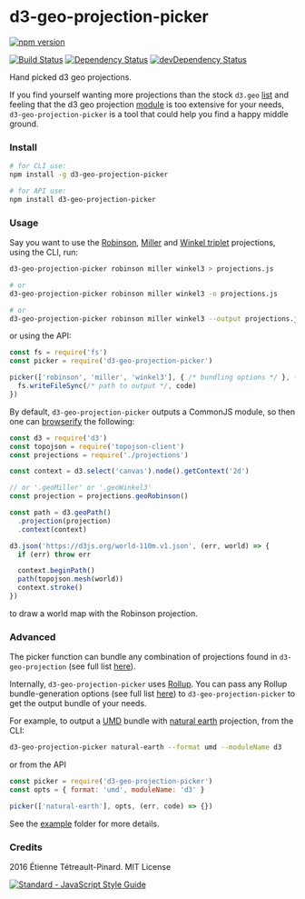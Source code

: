 # d3-geo-projection-picker

[![npm version](https://badge.fury.io/js/d3-geo-projection-picker.svg)](https://badge.fury.io/js/d3-geo-projection-picker)

[![Build Status](https://travis-ci.org/etpinard/d3-geo-projection-picker.svg?branch=master)](https://travis-ci.org/etpinard/d3-geo-projection-picker)
[![Dependency Status](https://david-dm.org/etpinard/d3-geo-projection-picker.svg?style=flat-square)](https://david-dm.org/etpinard/d3-geo-projection-picker)
[![devDependency Status](https://david-dm.org/etpinard/d3-geo-projection-picker/dev-status.svg?style=flat-square)](https://david-dm.org/etpinard/d3-geo-projection-picker#info=devDependencies)

Hand picked d3 geo projections.

If you find yourself wanting more projections than the stock `d3.geo`
[list](https://github.com/d3/d3-geo#projections) and feeling that
the d3 geo projection [module](https://github.com/d3/d3-geo-projection) is too
extensive for your needs, `d3-geo-projection-picker` is a tool that could help
you find a happy middle ground.

### Install

```bash
# for CLI use:
npm install -g d3-geo-projection-picker

# for API use:
npm install d3-geo-projection-picker
```

### Usage

Say you want to use the
[Robinson](https://github.com/d3/d3-geo-projection#geoRobinson),
[Miller](https://github.com/d3/d3-geo-projection#geoMiller) and
[Winkel triplet](https://github.com/d3/d3-geo-projection#geoWinkel3)
projections, using the CLI, run:

```bash
d3-geo-projection-picker robinson miller winkel3 > projections.js

# or
d3-geo-projection-picker robinson miller winkel3 -o projections.js

# or
d3-geo-projection-picker robinson miller winkel3 --output projections.js
```

or using the API:

```js
const fs = require('fs')
const picker = require('d3-geo-projection-picker')

picker(['robinson', 'miller', 'winkel3'], { /* bundling options */ }, (err, code) => {
  fs.writeFileSync(/* path to output */, code)
})
```

By default, `d3-geo-projection-picker` outputs a CommonJS module, so then one
can [browserify](https://github.com/substack/node-browserify) the following:


```js
const d3 = require('d3')
const topojson = require('topojson-client')
const projections = require('./projections')

const context = d3.select('canvas').node().getContext('2d')

// or '.geoMiller' or '.geoWinkel3'
const projection = projections.geoRobinson()

const path = d3.geoPath()
  .projection(projection)
  .context(context)

d3.json('https://d3js.org/world-110m.v1.json', (err, world) => {
  if (err) throw err

  context.beginPath()
  path(topojson.mesh(world))
  context.stroke()
})
```

to draw a world map with the Robinson projection.

### Advanced

The picker function can bundle any combination of projections found in
`d3-geo-projection` (see full list
[here](https://github.com/d3/d3-geo-projection#projections)).

Internally, `d3-geo-projection-picker` uses
[Rollup](https://github.com/rollup/rollup). You can pass any Rollup
bundle-generation options (see full list
[here](https://github.com/rollup/rollup/wiki/JavaScript-API#bundlegenerate-options-))
to `d3-geo-projection-picker` to get the output bundle of your needs.

For example, to output a [UMD](https://github.com/umdjs/umd) bundle with
[natural earth](https://github.com/d3/d3-geo-projection#geoNaturalEarth)
projection, from the CLI:

```bash
d3-geo-projection-picker natural-earth --format umd --moduleName d3
```

or from the API

```js
const picker = require('d3-geo-projection-picker')
const opts = { format: 'umd', moduleName: 'd3' }

picker(['natural-earth'], opts, (err, code) => {})
```

See the [example](/example) folder for more details.

### Credits

2016 Étienne Tétreault-Pinard. MIT License

[![Standard - JavaScript Style Guide](https://cdn.rawgit.com/feross/standard/master/badge.svg)](https://github.com/feross/standard)
